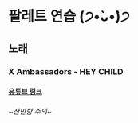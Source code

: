 # 팔레트 연습 (੭•̀ᴗ•̀)੭
## 노래 
###  X Ambassadors - HEY CHILD
#### [유튜브 링크](https://www.youtube.com/watch?v=ZaTVVDLWjCY)
###### ~산만함 주의~
